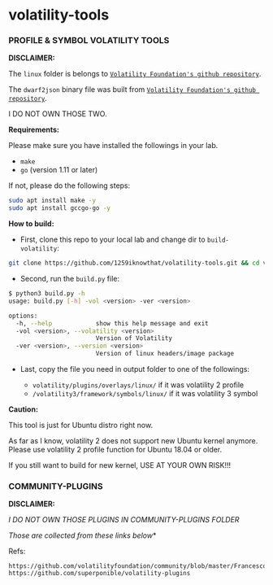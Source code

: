# **volatility-tools**

### **PROFILE & SYMBOL VOLATILITY TOOLS**

**DISCLAIMER:**

The `linux` folder is belongs to [`Volatility Foundation's github repository`](https://github.com/volatilityfoundation/volatility/tree/master/tools/linux).

The `dwarf2json` binary file was built from [`Volatility Foundation's github repository`](https://github.com/volatilityfoundation/dwarf2json).

I DO NOT OWN THOSE TWO.

**Requirements:**

Please make sure you have installed the followings in your lab.

+ `make`
+ `go` (version 1.11 or later)

If not, please do the following steps:

```sh
sudo apt install make -y
sudo apt install gccgo-go -y
```

**How to build:**

+ First, clone this repo to your local lab and change dir to `build-volatility`:

```sh
git clone https://github.com/1259iknowthat/volatility-tools.git && cd volatility-tools/build-volatility/
```

+ Second, run the `build.py` file:

```sh
$ python3 build.py -h
usage: build.py [-h] -vol <version> -ver <version>

options:
  -h, --help            show this help message and exit
  -vol <version>, --volatility <version>
                        Version of Volatility
  -ver <version>, --version <version>
                        Version of linux headers/image package
```

+ Last, copy the file you need in output folder to one of the followings:

    + `volatility/plugins/overlays/linux/` if it was volatility 2 profile 
    + `/volatility3/framework/symbols/linux/` if it was volatility 3 symbol

**Caution:**

This tool is just for Ubuntu distro right now.

As far as I know, volatility 2 does not support new Ubuntu kernel anymore. Please use volatility 2 profile function for Ubuntu 18.04 or older.

If you still want to build for new kernel, USE AT YOUR OWN RISK!!!

### **COMMUNITY-PLUGINS**
**DISCLAIMER:** 

*I DO NOT OWN THOSE PLUGINS IN COMMUNITY-PLUGINS FOLDER*

*Those are collected from these links below**

Refs:

```
https://github.com/volatilityfoundation/community/blob/master/FrancescoPicasso/mimikatz.py
https://github.com/superponible/volatility-plugins
```